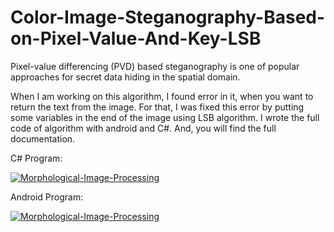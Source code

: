 # Color-Image-Steganography-Based-on-Pixel-Value-And-Key-LSB
Pixel-value differencing (PVD) based steganography is one of popular approaches for secret data hiding in the spatial domain. 

When I am working on this algorithm, I found error in it, when you want to return the text from the image.
For that, I was fixed this error by putting some variables in the end of the image using LSB algorithm.
I wrote the full code of algorithm with android and C#. And, you will find the full documentation.

C# Program:

[![Morphological-Image-Processing](https://i.ytimg.com/vi/tn0enmJXnus/2.jpg?time=1444341906165)](https://youtu.be/tn0enmJXnus)

Android Program:

[![Morphological-Image-Processing](https://i.ytimg.com/vi/lfPj6lY7oRU/2.jpg?time=1444341933488)](https://youtu.be/lfPj6lY7oRU)


